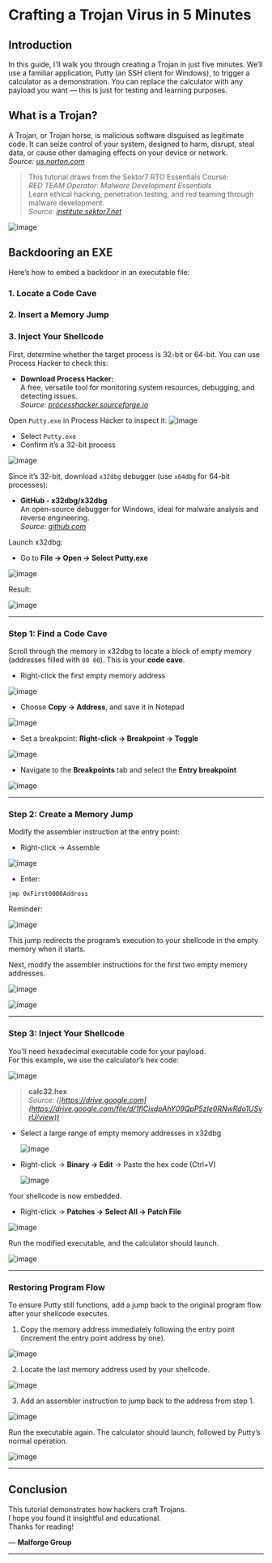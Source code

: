 # Crafting a Trojan Virus in 5 Minutes

## Introduction
In this guide, I’ll walk you through creating a Trojan in just five minutes. We’ll use a familiar application, Putty (an SSH client for Windows), to trigger a calculator as a demonstration. You can replace the calculator with any payload you want — this is just for testing and learning purposes.

## What is a Trojan?
A Trojan, or Trojan horse, is malicious software disguised as legitimate code. It can seize control of your system, designed to harm, disrupt, steal data, or cause other damaging effects on your device or network.  
*Source: [us.norton.com](https://us.norton.com)*

> This tutorial draws from the Sektor7 RTO Essentials Course:  
> *RED TEAM Operator: Malware Development Essentials*  
> Learn ethical hacking, penetration testing, and red teaming through malware development.  
> *Source: [institute.sektor7.net](https://institute.sektor7.net)*

![image](https://github.com/user-attachments/assets/7bb04256-c447-434c-b2c3-ae9f495914a0)

## Backdooring an EXE
Here’s how to embed a backdoor in an executable file:

### 1. Locate a Code Cave
### 2. Insert a Memory Jump
### 3. Inject Your Shellcode

First, determine whether the target process is 32-bit or 64-bit. You can use Process Hacker to check this:

- **Download Process Hacker:**  
  A free, versatile tool for monitoring system resources, debugging, and detecting issues.  
  *Source: [processhacker.sourceforge.io](https://processhacker.sourceforge.io)*

Open `Putty.exe` in Process Hacker to inspect it:
![image](https://github.com/user-attachments/assets/e4745700-78af-41fb-8c17-86c197c39d66)

- Select `Putty.exe`
- Confirm it’s a 32-bit process
  
![image](https://github.com/user-attachments/assets/c42a593d-f82a-4aee-84fc-61da016d9d86)

Since it’s 32-bit, download `x32dbg` debugger (use `x64dbg` for 64-bit processes):

- **GitHub - x32dbg/x32dbg**  
  An open-source debugger for Windows, ideal for malware analysis and reverse engineering.  
  *Source: [github.com](https://github.com/x64dbg/x64dbg)*

Launch x32dbg:

- Go to **File -> Open -> Select Putty.exe**
  
![image](https://github.com/user-attachments/assets/2d58259e-e051-47f1-aebe-a4053afb77e9)

Result:

![image](https://github.com/user-attachments/assets/e70cfe54-a151-4d42-b84b-558579e417c0)

---

### Step 1: Find a Code Cave
Scroll through the memory in x32dbg to locate a block of empty memory (addresses filled with `00 00`). This is your **code cave**.

- Right-click the first empty memory address

![image](https://github.com/user-attachments/assets/d464f263-b59a-47df-afa9-38098747317b)

- Choose **Copy -> Address**, and save it in Notepad
  
![image](https://github.com/user-attachments/assets/348322bb-f04b-46c6-9730-d7647cebe663)

- Set a breakpoint: **Right-click -> Breakpoint -> Toggle**
  
![image](https://github.com/user-attachments/assets/43dc1a6a-b8ef-4a3f-8238-ea5f8c6f60ff)

- Navigate to the **Breakpoints** tab and select the **Entry breakpoint**

![image](https://github.com/user-attachments/assets/9f118be8-c39f-4ca0-a497-2312cd10cba4)

---

### Step 2: Create a Memory Jump
Modify the assembler instruction at the entry point:

- Right-click -> Assemble

![image](https://github.com/user-attachments/assets/7fadf251-cd7a-4cae-82ce-0bef8e902059)

- Enter:
```assembly
jmp 0xFirst0000Address
```
Reminder:

![image](https://github.com/user-attachments/assets/67c37047-3f60-4e77-9c36-f1c8d4534721)


This jump redirects the program’s execution to your shellcode in the empty memory when it starts.

Next, modify the assembler instructions for the first two empty memory addresses.

![image](https://github.com/user-attachments/assets/75b5da40-5c4d-4b4f-a292-d1a2c852952a)

![image](https://github.com/user-attachments/assets/82a566d9-f928-465b-9596-766df56d8464)

---

### Step 3: Inject Your Shellcode
You’ll need hexadecimal executable code for your payload.  
For this example, we use the calculator’s hex code:

![image](https://github.com/user-attachments/assets/3947bf5b-c80a-4c3f-b425-72a5c893a913)

> **calc32.hex**  
> *Source: ([https://drive.google.com](https://drive.google.com/file/d/1fICixdpAhY09QpP5zIe0RNwRdo1USvrU/view))*

- Select a large range of empty memory addresses in x32dbg
  
  ![image](https://github.com/user-attachments/assets/e78a5925-f337-499b-940f-640d62f1afa6)

- Right-click -> **Binary -> Edit** -> Paste the hex code (Ctrl+V)

  ![image](https://github.com/user-attachments/assets/3676f227-f9fc-4c34-849d-a7520a2a7397)

Your shellcode is now embedded.

- Right-click -> **Patches -> Select All -> Patch File**

![image](https://github.com/user-attachments/assets/82d86867-95df-4dd5-99cc-0517cd55d85b)

Run the modified executable, and the calculator should launch.

![image](https://github.com/user-attachments/assets/11afdf06-5cf3-4de8-82bd-6a949c64d0b4)

---

### Restoring Program Flow
To ensure Putty still functions, add a jump back to the original program flow after your shellcode executes.

1. Copy the memory address immediately following the entry point (increment the entry point address by one).
   
  ![image](https://github.com/user-attachments/assets/dde7c07e-82bb-4035-b000-305d740ec251)

2. Locate the last memory address used by your shellcode.
   
  ![image](https://github.com/user-attachments/assets/e959c51d-7c2f-4136-a454-72d2ac441e00)

3. Add an assembler instruction to jump back to the address from step 1.
   
  ![image](https://github.com/user-attachments/assets/f7f45738-0603-4d5c-94d9-0f45f2fbeb1e)

Run the executable again. The calculator should launch, followed by Putty’s normal operation.

![image](https://github.com/user-attachments/assets/9dca34db-71ae-4064-991f-bb1b4afd6e5f)

---

## Conclusion
This tutorial demonstrates how hackers craft Trojans.  
I hope you found it insightful and educational.  
Thanks for reading!

— **Malforge Group**

---
